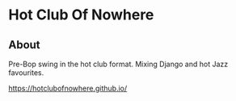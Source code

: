 # Hot Club Of Nowhere

## About

Pre-Bop swing in the hot club format. Mixing Django and hot Jazz favourites. 

https://hotclubofnowhere.github.io/
